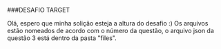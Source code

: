 ###DESAFIO TARGET

Olá, espero que minha solição esteja a altura do desafio :) 
Os arquivos estão nomeados de acordo com o número da questão, o arquivo json da questão 3 está dentro da pasta "files".
